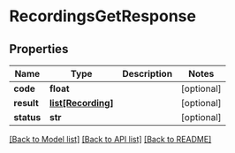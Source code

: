 # RecordingsGetResponse

## Properties
Name | Type | Description | Notes
------------ | ------------- | ------------- | -------------
**code** | **float** |  | [optional] 
**result** | [**list[Recording]**](Recording.md) |  | [optional] 
**status** | **str** |  | [optional] 

[[Back to Model list]](../README.md#documentation-for-models) [[Back to API list]](../README.md#documentation-for-api-endpoints) [[Back to README]](../README.md)


